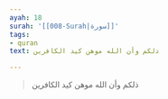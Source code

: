 ```yaml
---
ayah: 18
surah: '[[008-Surah|سورة]]'
tags:
- quran
text: ذلكم وأن الله موهن كيد الكافرين

---
```

> ذلكم وأن الله موهن كيد الكافرين
